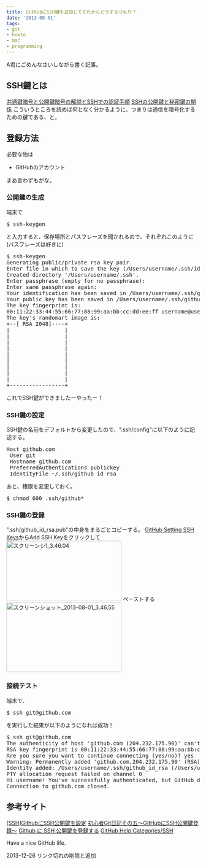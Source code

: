 ```yaml
---
title: GitHubにSSH鍵を追加してそれからどうするつもり？
date: '2013-08-01'
tags:
- git
- howto
- mac
- programming
---
```


A君にごめんなさいしながら書く記事。

<h2>SSH鍵とは</h2>

<a href="http://www.adminweb.jp/web-service/ssh/index4.html" target="_blank">共通鍵暗号と公開鍵暗号の解説とSSHでの認証手順</a>
<a href="http://blog.playispeace.com/145/ssh_publickey_login/" target="_blank">SSHの公開鍵と秘密鍵の関係</a>
こういうところを読めば何となく分かるように、つまりは通信を暗号化するための鍵である、と。

<h2>登録方法</h2>

必要な物は

<ul>
<li>GitHubのアカウント</li>
</ul>

まあ言わずもがな。

<h3>公開鍵の生成</h3>

端末で

<pre class="lang:sh highlight:0 decode:true " >$ ssh-keygen</pre>

と入力すると、保存場所とパスフレーズを聞かれるので、それぞれこのように(パスフレーズは好きに)

<pre class="lang:sh highlight:0 decode:true " >$ ssh-keygen 
Generating public/private rsa key pair.
Enter file in which to save the key (/Users/username/.ssh/id_rsa): github_id_rsa
Created directory '/Users/username/.ssh'.
Enter passphrase (empty for no passphrase): 
Enter same passphrase again: 
Your identification has been saved in /Users/username/.ssh/github_id_rsa.
Your public key has been saved in /Users/username/.ssh/github_id_rsa.pub.
The key fingerprint is:
00:11:22:33:44:55:66:77:88:99:aa:bb:cc:dd:ee:ff username@username-mac.local
The key's randomart image is:
+--[ RSA 2048]----+
|                 |
|                 |
|                 |
|                 |
|                 |
|                 |
|                 |
|                 |
|                 |
+-----------------+
</pre>

これでSSH鍵ができましたーやったー！

<h3>SSH鍵の設定</h3>

SSH鍵の名前をデフォルトから変更したので、".ssh/config"に以下のように記述する。

<pre class="lang:default decode:true " title=".ssh/config" >Host github.com
 User git
 Hostname github.com
 PreferredAuthentications publickey
 IdentityFile ~/.ssh/github_id_rsa</pre>

あと、権限を変更しておく。

<pre class="lang:sh highlight:0 decode:true " >$ chmod 600 .ssh/github*</pre>

<h3>SSH鍵の登録</h3>

".ssh/github_id_rsa.pub"の中身をまるごとコピーする。
<a href="https://github.com/settings/ssh">GitHub Setting SSH Keys</a>からAdd SSH Keyをクリックして
<a href="http://unasuke.com/wp/wp-content/uploads/2013/08/b6b797a2e9eb5027331d212ab5bf46d8.jpeg"><img src="http://unasuke.com/wp/wp-content/uploads/2013/08/b6b797a2e9eb5027331d212ab5bf46d8-300x157.jpeg" alt="スクリーンシ1_3.46.04" width="300" height="157" class="alignnone size-medium wp-image-192" /></a>
ペーストする
<a href="http://unasuke.com/wp/wp-content/uploads/2013/08/16664dfd0f65a2bf6bf73f48b99cdf98.jpeg"><img src="http://unasuke.com/wp/wp-content/uploads/2013/08/16664dfd0f65a2bf6bf73f48b99cdf98-300x181.jpeg" alt="スクリーンショット_2013-08-01_3.46.55" width="300" height="181" class="alignnone size-medium wp-image-193" /></a>

<h3>接続テスト</h3>

端末で、

<pre class="lang:sh highlight:0 decode:true " >$ ssh git@github.com</pre>

を実行した結果が以下のようになれば成功！

<pre class="lang:sh highlight:0 decode:true " >$ ssh git@github.com
The authenticity of host 'github.com (204.232.175.90)' can't be established.
RSA key fingerprint is 00:11:22:33:44:55:66:77:88:99:aa:bb:cc:dd:ee:ff.
Are you sure you want to continue connecting (yes/no)? yes
Warning: Permanently added 'github.com,204.232.175.90' (RSA) to the list of known hosts.
Identity added: /Users/username/.ssh/github_id_rsa (/Users/username/.ssh/github_id_rsa)
PTY allocation request failed on channel 0
Hi username! You've successfully authenticated, but GitHub does not provide shell access.
Connection to github.com closed.</pre>

<h2>参考サイト</h2>

<a href="http://d.hatena.ne.jp/rightgo09/20101212/p1" target="_blank">[SSH]GithubにSSH公開鍵を設定</a>
<a href="http://design1.chu.jp/setucocms-pjt/?p=580" target="_blank">初心者Git日記その五～GitHubにSSH公開鍵登録～</a>
<a href="http://logrepo.blogspot.jp/2010/08/github-ssh.html" target="_blank">Github に SSH 公開鍵を登録する</a>
<a href="https://help.github.com/categories/56/articles" target="_blank">GitHub Help Categories/SSH</a>

Have a nice GitHub life.

2013-12-26 リンク切れの削除と追加
